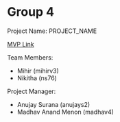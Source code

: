 # Group 4

Project Name: PROJECT_NAME

[MVP Link](https://docs.google.com/document/d/1JCatkUAtKd4dQ_uJix2-xI8hYu5cD6peKlRTH16aXmM/edit?tab=t.0)

Team Members: 
- Mihir (mihirv3)
- Nikitha (ns76)

Project Manager: 
- Anujay Surana (anujays2)
- Madhav Anand Menon (madhav4)
